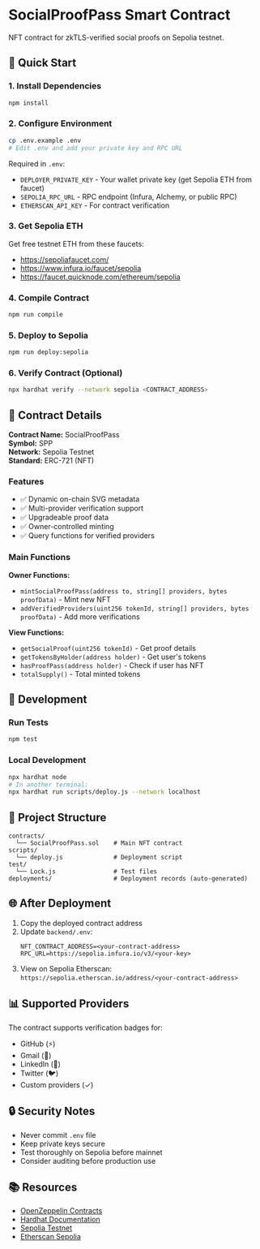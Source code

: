 # SocialProofPass Smart Contract

NFT contract for zkTLS-verified social proofs on Sepolia testnet.

## 🚀 Quick Start

### 1. Install Dependencies
```bash
npm install
```

### 2. Configure Environment
```bash
cp .env.example .env
# Edit .env and add your private key and RPC URL
```

Required in `.env`:
- `DEPLOYER_PRIVATE_KEY` - Your wallet private key (get Sepolia ETH from faucet)
- `SEPOLIA_RPC_URL` - RPC endpoint (Infura, Alchemy, or public RPC)
- `ETHERSCAN_API_KEY` - For contract verification

### 3. Get Sepolia ETH
Get free testnet ETH from these faucets:
- https://sepoliafaucet.com/
- https://www.infura.io/faucet/sepolia
- https://faucet.quicknode.com/ethereum/sepolia

### 4. Compile Contract
```bash
npm run compile
```

### 5. Deploy to Sepolia
```bash
npm run deploy:sepolia
```

### 6. Verify Contract (Optional)
```bash
npx hardhat verify --network sepolia <CONTRACT_ADDRESS>
```

## 📝 Contract Details

**Contract Name:** SocialProofPass  
**Symbol:** SPP  
**Network:** Sepolia Testnet  
**Standard:** ERC-721 (NFT)

### Features
- ✅ Dynamic on-chain SVG metadata
- ✅ Multi-provider verification support
- ✅ Upgradeable proof data
- ✅ Owner-controlled minting
- ✅ Query functions for verified providers

### Main Functions

**Owner Functions:**
- `mintSocialProofPass(address to, string[] providers, bytes proofData)` - Mint new NFT
- `addVerifiedProviders(uint256 tokenId, string[] providers, bytes proofData)` - Add more verifications

**View Functions:**
- `getSocialProof(uint256 tokenId)` - Get proof details
- `getTokensByHolder(address holder)` - Get user's tokens
- `hasProofPass(address holder)` - Check if user has NFT
- `totalSupply()` - Total minted tokens

## 🔧 Development

### Run Tests
```bash
npm test
```

### Local Development
```bash
npx hardhat node
# In another terminal:
npx hardhat run scripts/deploy.js --network localhost
```

## 📁 Project Structure

```
contracts/
  └── SocialProofPass.sol    # Main NFT contract
scripts/
  └── deploy.js              # Deployment script
test/
  └── Lock.js                # Test files
deployments/                 # Deployment records (auto-generated)
```

## 🌐 After Deployment

1. Copy the deployed contract address
2. Update `backend/.env`:
   ```
   NFT_CONTRACT_ADDRESS=<your-contract-address>
   RPC_URL=https://sepolia.infura.io/v3/<your-key>
   ```
3. View on Sepolia Etherscan:
   `https://sepolia.etherscan.io/address/<your-contract-address>`

## 📊 Supported Providers

The contract supports verification badges for:
- GitHub (⚡)
- Gmail (📧)
- LinkedIn (💼)
- Twitter (🐦)
- Custom providers (✓)

## 🔒 Security Notes

- Never commit `.env` file
- Keep private keys secure
- Test thoroughly on Sepolia before mainnet
- Consider auditing before production use

## 📚 Resources

- [OpenZeppelin Contracts](https://docs.openzeppelin.com/contracts)
- [Hardhat Documentation](https://hardhat.org/docs)
- [Sepolia Testnet](https://sepolia.dev/)
- [Etherscan Sepolia](https://sepolia.etherscan.io/)
